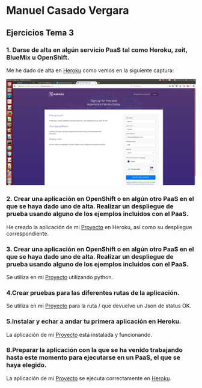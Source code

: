 # Manuel Casado Vergara

## Ejercicios Tema 3

### 1. Darse de alta en algún servicio PaaS tal como Heroku, zeit, BlueMix u OpenShift.

Me he dado de alta en [Heroku](https://www.heroku.com/) como vemos en la siguiente captura:

![img](https://github.com/cvlolo/Ejercicios-IV/blob/master/img/heroku.png)

### 2. Crear una aplicación en OpenShift o en algún otro PaaS en el que se haya dado uno de alta. Realizar un despliegue de prueba usando alguno de los ejemplos incluidos con el PaaS.

He creado la aplicación de mi [Proyecto](https://github.com/cvlolo/IV-Proyecto) en Heroku, así como su despliegue correspondiente.

### 3. Crear una aplicación en OpenShift o en algún otro PaaS en el que se haya dado uno de alta. Realizar un despliegue de prueba usando alguno de los ejemplos incluidos con el PaaS.

Se utiliza en mi [Proyecto](https://github.com/cvlolo/IV-Proyecto) utilizando python.

### 4.Crear pruebas para las diferentes rutas de la aplicación.

Se utiliza en mi [Proyecto](https://github.com/cvlolo/IV-Proyecto) para la ruta / que devuelve un Json de status OK.

### 5.Instalar y echar a andar tu primera aplicación en Heroku.

La aplicación de mi [Proyecto](https://github.com/cvlolo/IV-Proyecto) está instalada y funcionando.

### 8.Preparar la aplicación con la que se ha venido trabajando hasta este momento para ejecutarse en un PaaS, el que se haya elegido.

La aplicación de mi [Proyecto](https://github.com/cvlolo/IV-Proyecto) se ejecuta correctamente en [Heroku](https://www.heroku.com/).
